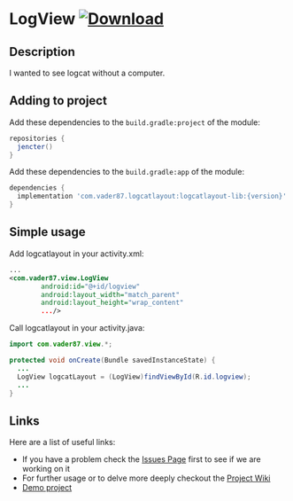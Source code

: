 # LogView [ ![Download](https://api.bintray.com/packages/chanuklee0227/maven/logview-lib/images/download.svg) ](https://bintray.com/chanuklee0227/maven/logview-lib/_latestVersion)

## Description

I wanted to see logcat without a computer.

## Adding to project

Add these dependencies to the `build.gradle:project` of the module:

```groovy
repositories {
  jencter()
}
```

Add these dependencies to the `build.gradle:app` of the module:

```groovy
dependencies {
  implementation 'com.vader87.logcatlayout:logcatlayout-lib:{version}'
}
```

## Simple usage

Add logcatlayout in your activity.xml:

```xml
...
<com.vader87.view.LogView
        android:id="@+id/logview"
        android:layout_width="match_parent"
        android:layout_height="wrap_content"
        .../>
```

Call logcatlayout in your activity.java:

```	java
import com.vader87.view.*;

protected void onCreate(Bundle savedInstanceState) {
  ...
  LogView logcatLayout = (LogView)findViewById(R.id.logview);
  ...
}
```

## Links

Here are a list of useful links:

 * If you have a problem check the [Issues Page](https://github.com/chanuklee/logview/issues) first to see if we are working on it
 * For further usage or to delve more deeply checkout the [Project Wiki](https://github.com/chanuklee/logview/wiki)
 * [Demo project](https://github.com/ChanUkLee/LogcatLayout-Demo)
